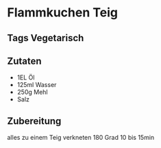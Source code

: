 # Flammkuchen Teig

## Tags Vegetarisch

## Zutaten

- 1EL Öl
- 125ml Wasser
- 250g Mehl
- Salz

## Zubereitung

alles zu einem Teig verkneten
180 Grad 10 bis 15min